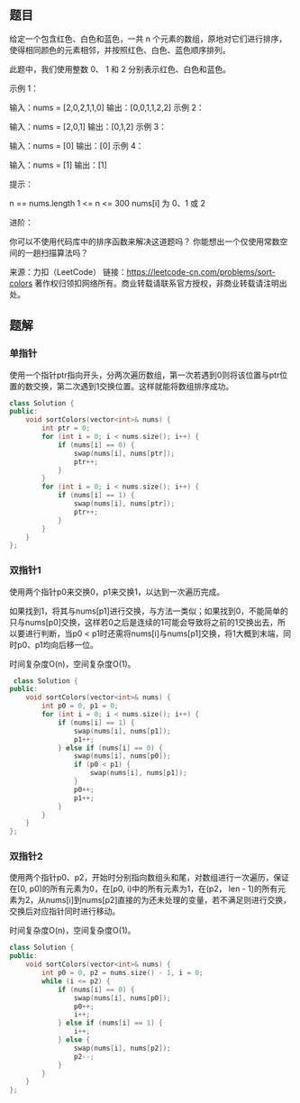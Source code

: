 ## 题目

给定一个包含红色、白色和蓝色，一共 n 个元素的数组，原地对它们进行排序，使得相同颜色的元素相邻，并按照红色、白色、蓝色顺序排列。

此题中，我们使用整数 0、 1 和 2 分别表示红色、白色和蓝色。

 

示例 1：

输入：nums = [2,0,2,1,1,0]
输出：[0,0,1,1,2,2]
示例 2：

输入：nums = [2,0,1]
输出：[0,1,2]
示例 3：

输入：nums = [0]
输出：[0]
示例 4：

输入：nums = [1]
输出：[1]


提示：

n == nums.length
1 <= n <= 300
nums[i] 为 0、1 或 2


进阶：

你可以不使用代码库中的排序函数来解决这道题吗？
你能想出一个仅使用常数空间的一趟扫描算法吗？

来源：力扣（LeetCode）
链接：https://leetcode-cn.com/problems/sort-colors
著作权归领扣网络所有。商业转载请联系官方授权，非商业转载请注明出处。

## 题解

### 单指针

使用一个指针ptr指向开头，分两次遍历数组，第一次若遇到0则将该位置与ptr位置的数交换，第二次遇到1交换位置。这样就能将数组排序成功。

```c++
class Solution {
public:
    void sortColors(vector<int>& nums) {
        int ptr = 0;
        for (int i = 0; i < nums.size(); i++) {
            if (nums[i] == 0) {
                swap(nums[i], nums[ptr]);
                ptr++;
            }
        }
        for (int i = 0; i < nums.size(); i++) {
            if (nums[i] == 1) {
                swap(nums[i], nums[ptr]);
                ptr++;
            }
        }
    }
};
```

### 双指针1

使用两个指针p0来交换0，p1来交换1，以达到一次遍历完成。

如果找到1，将其与nums[p1]进行交换，与方法一类似；如果找到0，不能简单的只与nums[p0]交换，这样若0之后是连续的1可能会导致将之前的1交换出去，所以要进行判断，当p0 < p1时还需将nums[i]与nums[p1]交换，将1大概到末端，同时p0、p1均向后移一位。

时间复杂度O(n)，空间复杂度O(1)。

```c++
 class Solution {
public:
    void sortColors(vector<int>& nums) {
        int p0 = 0, p1 = 0;
        for (int i = 0; i < nums.size(); i++) {
            if (nums[i] == 1) {
                swap(nums[i], nums[p1]);
                p1++;
            } else if (nums[i] == 0) {
                swap(nums[i], nums[p0]);
                if (p0 < p1) {
                    swap(nums[i], nums[p1]);
                }
                p0++;
                p1++;
            }
        }
    }
};
```

### 双指针2

使用两个指针p0、p2，开始时分别指向数组头和尾，对数组进行一次遍历，保证在[0, p0)的所有元素为0，在[p0, i)中的所有元素为1，在(p2， len - 1)的所有元素为2，从nums[i]到nums[p2]直接的为还未处理的变量，若不满足则进行交换，交换后对应指针同时进行移动。

时间复杂度O(n)，空间复杂度O(1)。

```c++
class Solution {
public:
    void sortColors(vector<int>& nums) {
        int p0 = 0, p2 = nums.size() - 1, i = 0;
        while (i <= p2) {
            if (nums[i] == 0) {
                swap(nums[i], nums[p0]);
                p0++;
                i++;
            } else if (nums[i] == 1) {
                i++;
            } else {
                swap(nums[i], nums[p2]);
                p2--;
            }
        }
    }
};
```

